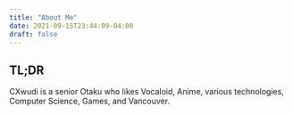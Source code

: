 ```yaml
---
title: "About Me"
date: 2021-09-15T23:44:09-04:00
draft: false
---
```


## TL;DR

CXwudi is a senior Otaku who likes Vocaloid, Anime, various technologies, Computer Science, Games, and Vancouver.
